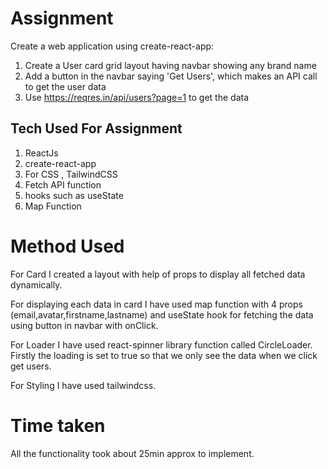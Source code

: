 
# Assignment

Create a web application using create-react-app:

1. Create a User card grid layout having navbar showing any brand name
2. Add a button in the navbar saying 'Get Users', which makes an API call to get the user data
3. Use https://reqres.in/api/users?page=1 to get the data



## Tech Used For Assignment

1. ReactJs
2. create-react-app
3. For CSS , TailwindCSS
4. Fetch API function
5. hooks such as useState
6. Map Function


# Method Used

For Card I created a layout with help of props to display all fetched data dynamically.

For displaying each data in card I have used map function with 4 props (email,avatar,firstname,lastname) and useState hook for fetching the data using button in navbar with onClick.

For Loader I have used react-spinner library function called CircleLoader. Firstly the loading is set to true so that we only see the data when we click get users.

For Styling I have used tailwindcss.


# Time taken

All the functionality took about 25min approx to implement.
